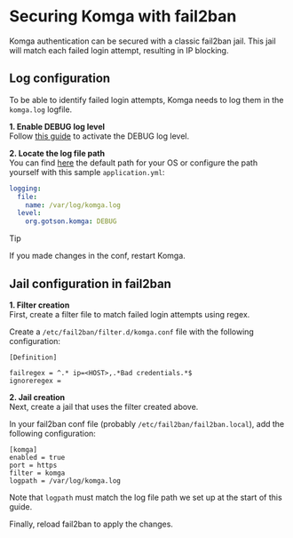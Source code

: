 # Securing Komga with fail2ban

Komga authentication can be secured with a classic fail2ban jail. This jail will match each failed login attempt, resulting in IP blocking.

## Log configuration

To be able to identify failed login attempts, Komga needs to log them in the `komga.log` logfile.

**1. Enable DEBUG log level**  
Follow [this guide](/docs/faq/#how-to-enable-debug-or-trace-logs) to activate the DEBUG log level.

**2. Locate the log file path**  
You can find [here](/docs/faq/#where-can-i-find-the-log-files) the default path for your OS or configure the path yourself with this sample `application.yml`:
```yaml
logging:
  file:
    name: /var/log/komga.log
  level:
    org.gotson.komga: DEBUG
```
> [!TIP]
> If you made changes in the conf, restart Komga.  

## Jail configuration in fail2ban

**1. Filter creation**  
First, create a filter file to match failed login attempts using regex.

Create a `/etc/fail2ban/filter.d/komga.conf` file with the following configuration: 
```
[Definition]

failregex = ^.* ip=<HOST>,.*Bad credentials.*$
ignoreregex =
```

**2. Jail creation**  
Next, create a jail that uses the filter created above.

In your fail2ban conf file (probably `/etc/fail2ban/fail2ban.local`), add the following configuration:
```
[komga]
enabled = true
port = https
filter = komga
logpath = /var/log/komga.log
```
Note that `logpath` must match the log file path we set up at the start of this guide.

Finally, reload fail2ban to apply the changes.
